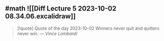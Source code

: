 #math
![[Diff Lecture 5 2023-10-02 08.34.06.excalidraw]]
---
>[!quote] Quote of the day 2023-10-02
> Winners never quit and quitters never win.
> — <cite>Vince Lombardi</cite>